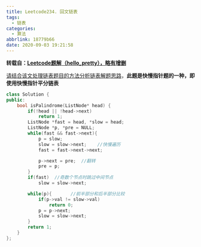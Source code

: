 ```yaml
---
title: Leetcode234. 回文链表
tags:
  - 链表
categories:
  - 算法
abbrlink: 18779b66
date: 2020-09-03 19:21:58
---
```


**转载自：[Leetcode题解（hello_pretty），略有增删](https://leetcode-cn.com/problems/palindrome-linked-list/solution/hui-wen-lian-biao-1zhan-2kuai-man-zhi-zhen-fan-zhu/)**

[请结合该文处理链表题目的方法分析链表解题思路](./链表解题思路.md)，**此题是快慢指针题的一种，即使用快慢指针平分链表**

<!-- more -->

```c++
class Solution {
public:
    bool isPalindrome(ListNode* head) {
        if(!head || !head->next)
            return 1;
        ListNode *fast = head, *slow = head;
        ListNode *p, *pre = NULL;
        while(fast && fast->next){
            p = slow;
            slow = slow->next;    //快慢遍历
            fast = fast->next->next;

            p->next = pre;  //翻转
            pre = p;
        }
        if(fast)  //奇数个节点时跳过中间节点
            slow = slow->next;

        while(p){       //前半部分和后半部分比较
            if(p->val != slow->val)
                return 0;
            p = p->next;
            slow = slow->next;
        }
        return 1;
    }
};
```


